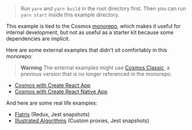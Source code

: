 > Run `yarn` and `yarn build` in the root directory first. Then you can run `yarn start` inside this example directory.

This example is tied to the Cosmos [monorepo](../../CONTRIBUTING.md#monorepo), which makes it useful for internal development, but not as useful as a starter kit because some dependencies are implicit.

Here are some external examples that didn't sit comfortably in this monorepo:

> **Warning** The external examples might use [Cosmos Classic](https://github.com/react-cosmos/react-cosmos-classic), a previous version that is no longer referenced in the monorepo.

- [Cosmos with Create React App](https://github.com/react-cosmos/create-react-app-example)
- [Cosmos with Create React Native App](https://github.com/react-cosmos/create-react-native-app-example)

And here are some real life examples:

- [Flatris](https://github.com/skidding/flatris) (Redux, Jest snapshots)
- [Illustrated Algorithms](https://github.com/skidding/illustrated-algorithms) (Custom proxies, Jest snapshots)

